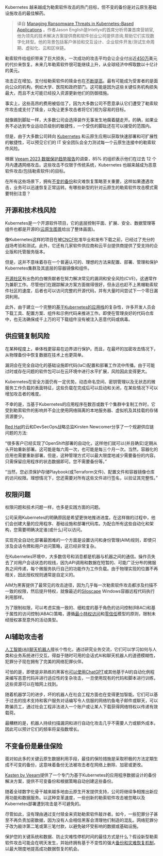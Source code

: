 <!--
# 管理Kubernetes应用的勒索软件威胁
https://cdn.thenewstack.io/media/2023/11/f7b8f1fb-kubernetes-ransomware-stubbed-toe-1024x683.jpg

-->

Kubernetes 越来越成为勒索软件攻击的热门目标，但不变的备份是对云原生基础设施攻击的最佳解药。

> 译自 [Managing Ransomware Threats in Kubernetes-Based Applications](https://thenewstack.io/managing-ransomware-threats-in-kubernetes-based-applications/) 。作者Jason English是Intellyx的首席分析师兼首席营销官,他为领先的技术解决方案提供商和软件创业公司提供咨询,帮助它们实现数字化转型。他的背景包括客户体验和交互设计、企业软件开发/测试生命周期、虚拟化、云和区块链。

勒索软件给组织带来了巨大损失，一次成功的攻击平均会让企业付出近[450万](https://www.ibm.com/reports/data-breach)美元的代价来恢复。未来几年勒索软件很可能继续上升，从全球经济中榨取数以十亿计的美元。

攻击正在增加，支付给勒索软件的赎金也在[不断提高](https://www.blackfog.com/the-state-of-ransomware-in-2023/)。最有可能成为受害者的是面向公众的机构，例如大学、医院和政府部门。这可能是因为这些关键任务机构损失最大，而且不太可能已经投入资源更新他们的防御措施。

事实上，这些高昂的费用被低估了，因为大多数公司不愿意承认它们遭受了勒索软件攻击或支付了赎金，以免让更多攻击者将它们视为容易的目标。

就像踢到脚趾一样，大多数公司会选择装作无事发生地瘸着腿走开。的确，如果业务不必达到专业运动员级别的敏捷性，一个受伤的脚趾还在可以接受的范围内。

但是，由于大多数公司转向 [Kubernetes](https://thenewstack.io/kubernetes/) 和云原生应用以获取快速部署和可扩展性的敏捷性，可以预见它们的 IT 安全团队会全力测试每一个云原生连接中的勒索软件风险。

根据 [Veeam 2023 数据保护趋势报告](https://go.veeam.com/wp-data-protection-trends-2023.html)的调查，85% 的组织表示他们在过去 12 个月内遭遇网络攻击。这些攻击不仅限于传统系统，Kubernetes 也越来越成为恶意软件攻击(包括勒索软件)的目标。

在所有这些场景下，拥有[不变的备份](https://www.kasten.io/kubernetes/resources/blog/ransomware-protection-kasten-k10-v4)和灾难恢复策略至关重要，这样如果遭遇攻击，业务可以迅速恢复正常运转。有哪些新型的针对云原生的勒索软件攻击模式需要特别注意？

## 开源和技术栈风险

Kubernetes是一个开源软件项目，它的底层控制平面、扩展、安全、数据管理等组件也都是开源的([云原生图景](https://landscape.cncf.io/)给出了整体画面)。

像Kubernetes这样的项目在被[CNCF](https://cncf.io/?utm_content=inline-mention)批准毕业和发布下载之前，已经过了充分的战场考验和测试。此外，它还有几家软件供应商和云平台提供商提供了受支持的企业版和托管服务版本。

但是，这并不意味着存在一个普遍认可的、理想的方法来配置、部署、管理和保护Kubernetes集群及其底层的容器镜像和组件。

[开源社区](https://thenewstack.io/making-security-an-open-source-community-affair/)有出色的白帽贡献者在努力解决常见的漏洞和安全风险(CVE)，这通常作为兼职工作。尽管他们在跟踪解决方案方面做得很好，但永远也赶不上黑帽勒索软件社区的速度，后者也可以访问完整的开源代码，并有大量时间尝试下一个零日漏洞利用。

此外，由于建立一个完整的[基于Kubernetes的应用栈](https://roadmap.sh/kubernetes)的复杂性，许多开发人员会下载工具、配置方案、组件和示例代码来推进工作。即使在管理良好的代码仓库中，也无法确保成千上万的可下载组件没有被注入恶意代码或病毒。

## 供应链复制风险

在某种程度上，单体栈更容易在边界进行保护。而且，在最坏的加密攻击情况下，从物理备份中恢复数据在技术上也更简单。

漏洞会在完全自动化的基础设施即代码(IaC)配置和部署工作流中传播。由于可能过时或存在问题的软件包可以在云环境中进行水平扩展，风险因此变得更大。

Kubernetes在安全方面仍有一定优势。动态命名空间、密钥管理以及无状态的微服务工作负载的表面特征，这些负载在完成后可以启动和关闭，在某些情况下可以增加攻击者的难度。

不幸的是，当基于Kubernetes的应用程序在数百或数千个集群中复制工作时，它受到勒索软件的影响并不会比使用网络隔离的本地服务器、虚拟机及其挂载的存储资源要少。

[Red Hat](https://www.openshift.com/try?utm_content=inline-mention)的云和DevSecOps战略总监Kirsten Newcomer分享了一个规避供应链问题的方法:

“很多客户已经实现了OpenShift部署的自动化，这样他们就可以(并且确实)定期从头开始重新部署。这可能是每六周一次，也可能是每三个月一次。当然，容器化的应用也需要重新部署。但是，这种管理方式可以最大限度地减少需要备份的内容。只需保留应用程序的状态数据即可。您不需要备份等。”

“当然，您必须保护存储Playbook(或Terraform文件)、配置文件和容器镜像仓库的访问权限。理想情况下，您还需要对所有这些文件进行签名，以验证其完整性。”

## 权限问题

权限问题和技术问题一样，也多是实践方面的问题。

公司采用Kubernetes的明确原因是希望更快地推进进度。在这样做的过程中，他们会创建大量的应用程序、基础设施和部署代码库。为配合所有这些自动化和架构，您需要明确决定谁(或什么)可以访问。

实现完全自动化部署最困难的一个方面是设置访问和身份管理(AIM)规则，即使只涉及会话令牌和用户访问策略，这已经非常复杂。

在Kubernetes环境中，大多数信号和消息都是机器与机器之间的通信。操作员失去了对用户会话状态的视线，因为API调用和数据在短暂的、可能广泛分布的微服务之间传递，每个微服务执行自己的功能作为工作负载。由于物理实现的位置不再相关，因此授权规则通常是自定义的。

AIM为黑客提供了最常见的攻击途径，因为几乎每一次勒索软件攻击都涉及扫描不一致的权限，然后提升特权，就像最近的[Siloscape](https://thenewstack.io/kubernetes-ransomware-challenge-how-to-mitigate-and-recover/) Windows容器远程代码执行利用那样。

为了限制权限，可以考虑实施一致的、细粒度的基于角色的访问控制(RBAC)和基于属性的访问控制(ABAC)策略，遵循[最小特权访问](https://csrc.nist.gov/glossary/term/least_privilege)和[零信任](https://thenewstack.io/what-is-zero-trust-security/)模型的原则，限制未经授权甚至意外的活动类型。

## AI辅助攻击者

[人工智能(AI)聊天机器人](https://thenewstack.io/how-to-prevent-ai-from-hurting-your-kubernetes-deployments/)擅长个性化，通过研究业务交流，它们可以学习如何与人类和业务系统进行交互。得益于随时可用的会话式AI和聊天机器人的道德模糊性，犯罪分子现在拥有了完美的网络犯罪伙伴。

可怕的是，即使是非熟练的黑客也[可以使用ChatGPT](https://www.axios.com/2023/01/10/hackers-chatgpt-malware-cybercrime-ai)或其他基于AI的自动化例程来编写恶意代码并进行适应性的复杂攻击，一旦使用现有的代码和脚本进行训练，这些资源可以在暗网上找到。

随着机器学习的进步，坏的机器人在社会工程方面也在变得更加智能。它们可以基于过去的技术支持和客户服务对话编写令人信服的网络钓鱼电子邮件或聊天，可以欺骗员工，通过社会工程非法进入一个账户或让某人下载获得网络特权以传递有效载荷。

最糟糕的是，机器人持续扫描漏洞和进行自动化攻击几乎不需要人力或额外成本，因此可以预计它们的频率将呈指数增长。

## 不变备份是最佳保险

面对如此多的关键云原生数据利用手段，最佳的保险措施是采取积极的方法定期生成不可变的备份，这意味着备份无法被攻击者在网络上删除、加密或更改。

[Kasten by Veeam](https://www.kasten.io/)提供了一个专门为基于Kubernetes的应用程序数据设计的备份解决方案，提供不可变备份和根据策略自动创建这些备份。

随着全球数字化骨干越来越多地由云原生开发提供支持，公司将继续争相推出新应用功能和数据服务。以这种变革速度，一些创新的勒索软件攻击被忽略以及Kubernetes部署遭到攻击是不可避免的。

尽管如此，没有理由通过支付赎金来资助勒索软件敲诈者。如今，一些犯罪分子甚至不再负责加密数据，因为没有人会相信黑客会清理他们制造的混乱。网络犯罪分子改为敲诈第二笔或第三笔付款，以避免破坏受影响的数据或基础设施。

保护您的关键系统和数据、防止灾难性停机时间的最佳方式是什么？假设新型勒索软件攻击可能会在明天发生，并始终拥有基于不变性的强大[备份和灾难恢复机制](https://www.kasten.io/kubernetes/resources/blog/ransomware-protection-for-kubernetes-applications)，以最大限度地提高成功数据恢复的机会。
